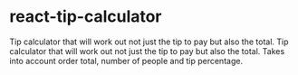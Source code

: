 # react-tip-calculator
Tip calculator that will work out not just the tip to pay but also the total. Tip calculator that will work out not just the tip to pay but also the total. Takes into account order total, number of people and tip percentage.
